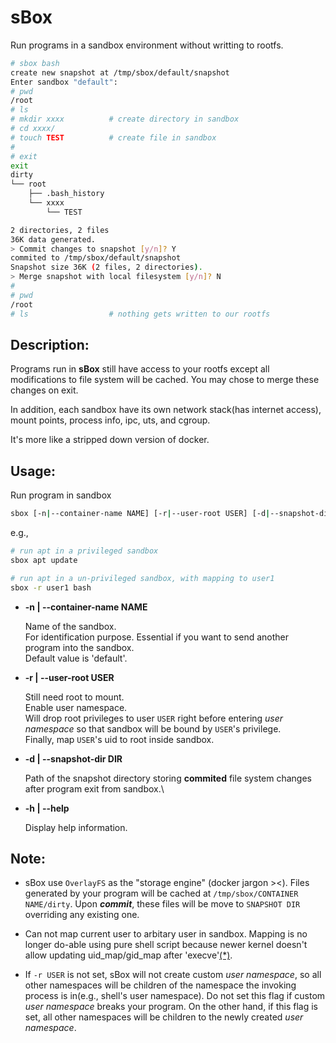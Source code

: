 # sBox

Run programs in a sandbox environment without writting to rootfs.

```bash
# sbox bash
create new snapshot at /tmp/sbox/default/snapshot
Enter sandbox "default":
# pwd
/root
# ls
# mkdir xxxx          # create directory in sandbox
# cd xxxx/
# touch TEST          # create file in sandbox
#
# exit
exit
dirty
└── root
    ├── .bash_history
    └── xxxx
        └── TEST

2 directories, 2 files
36K data generated.
> Commit changes to snapshot [y/n]? Y
commited to /tmp/sbox/default/snapshot
Snapshot size 36K (2 files, 2 directories).
> Merge snapshot with local filesystem [y/n]? N
#
# pwd
/root
# ls                  # nothing gets written to our rootfs
```


## Description:

Programs run in **sBox** still have access to your rootfs except all modifications to file system will be cached. You may chose to merge these changes on exit.

In addition, each sandbox have its own network stack(has internet access), mount points, process info, ipc, uts, and cgroup.

It's more like a stripped down version of docker.

## Usage: 

Run program in sandbox

```bash
sbox [-n|--container-name NAME] [-r|--user-root USER] [-d|--snapshot-dir DIR] [-h|--help] PROGRAM
```

e.g.,

```bash
# run apt in a privileged sandbox
sbox apt update

# run apt in a un-privileged sandbox, with mapping to user1
sbox -r user1 bash
```

* **-n | --container-name NAME**
    
    Name of the sandbox.\
    For identification purpose. Essential if you want to send another program into the sandbox. \
    Default value is 'default'.

* **-r | --user-root USER** 
    
    Still need root to mount.\
    Enable user namespace.\
    Will drop root privileges to user `USER` right before entering *user namespace* so that sandbox will be bound by `USER`'s privilege.\
    Finally, map `USER`'s uid to root inside sandbox.

* **-d | --snapshot-dir DIR** 

    Path of the snapshot directory storing **commited** file system changes after program exit from sandbox.\
    
    
* **-h | --help**

    Display help information.

## Note:

- sBox use `OverlayFS` as the "storage engine" (docker jargon ><). Files generated by your program will be cached at `/tmp/sbox/CONTAINER NAME/dirty`. Upon ***commit***, these files will be move to `SNAPSHOT DIR` overriding any existing one.

- Can not map current user to arbitary user in sandbox. Mapping is no longer do-able using pure shell script because newer kernel doesn't allow updating uid_map/gid_map after 'execve'[(\*)](https://stackoverflow.com/questions/45972426/unshare-user-namespace-and-set-uid-mapping-with-newuidmap).

- If `-r USER` is not set, sBox will not create custom *user namespace*, so all other namespaces will be children of the namespace the invoking process is in(e.g., shell's user namespace). Do not set this flag if custom *user namespace* breaks your program. On the other hand, if this flag is set, all other namespaces will be children to the newly created *user namespace*.
